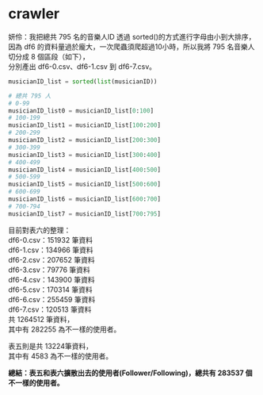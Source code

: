 # crawler
妍伶：我把總共 795 名的音樂人ID 透過 sorted()的方式進行字母由小到大排序，  
因為 df6 的資料量過於龐大，一次爬蟲須爬超過10小時，所以我將 795 名音樂人切分成 8 個區段（如下），  
分別產出 df6-0.csv、df6-1.csv 到 df6-7.csv。

```python
musicianID_list = sorted(list(musicianID))

# 總共 795 人
# 0-99
musicianID_list0 = musicianID_list[0:100]
# 100-199
musicianID_list1 = musicianID_list[100:200]
# 200-299
musicianID_list2 = musicianID_list[200:300]
# 300-399
musicianID_list3 = musicianID_list[300:400]
# 400-499
musicianID_list4 = musicianID_list[400:500]
# 500-599
musicianID_list5 = musicianID_list[500:600]
# 600-699
musicianID_list6 = musicianID_list[600:700]
# 700-794
musicianID_list7 = musicianID_list[700:795]
```

目前對表六的整理：  
df6-0.csv：151932 筆資料  
df6-1.csv：134966 筆資料  
df6-2.csv：207652 筆資料  
df6-3.csv：79776 筆資料  
df6-4.csv：143900 筆資料  
df6-5.csv：170314 筆資料  
df6-6.csv：255459 筆資料  
df6-7.csv：120513 筆資料  
共 1264512 筆資料，  
其中有 282255 為不一樣的使用者。

表五則是共 13224筆資料，  
其中有 4583 為不一樣的使用者。

**總結：表五和表六擴散出去的使用者(Follower/Following)，總共有 283537 個不一樣的使用者。**
